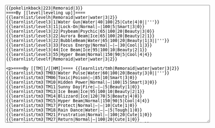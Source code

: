 </p><textarea readonly="" accesskey="," id="wpTextbox1" cols="80" rows="25" style="" class="mw-editfont-monospace" lang="en" dir="ltr" name="wpTextbox1">{{pokelinkback|223|Remoraid|3}}
====By [[level|leveling up]]====
{{learnlist/levelh|Remoraid|water|water|3|2}}
{{learnlist/level3|1|Water Gun|Water|40|100|25|Cute|4|0||'''}}
{{learnlist/level3|11|Lock-On|Normal|—|100|5|Smart|3|0}}
{{learnlist/level3|22|Psybeam|Psychic|65|100|20|Beauty|3|0}}
{{learnlist/level3|22|Aurora Beam|Ice|65|100|20|Beauty|2|1}}
{{learnlist/level3|22|BubbleBeam|Water|65|100|20|Beauty|1|3||'''}}
{{learnlist/level3|33|Focus Energy|Normal|—|—|30|Cool|1|3}}
{{learnlist/level3|44|Ice Beam|Ice|95|100|10|Beauty|2|1}}
{{learnlist/level3|55|Hyper Beam|Normal|150|90|5|Cool|4|4}}
{{learnlist/levelf|Remoraid|water|water|3|2}}

====By [[TM]]/[[HM]]====
{{learnlist/tmh|Remoraid|water|water|3|2}}
{{learnlist/tm3|TM03|Water Pulse|Water|60|100|20|Beauty|3|0||'''}}
{{learnlist/tm3|TM06|Toxic|Poison|—|85|10|Smart|3|0}}
{{learnlist/tm3|TM10|Hidden Power|Normal|—|100|15|Smart|3|0}}
{{learnlist/tm3|TM11|Sunny Day|Fire|—|—|5|Beauty|1|0}}
{{learnlist/tm3|TM13|Ice Beam|Ice|95|100|10|Beauty|2|1}}
{{learnlist/tm3|TM14|Blizzard|Ice|120|70|5|Beauty|4|0}}
{{learnlist/tm3|TM15|Hyper Beam|Normal|150|90|5|Cool|4|4}}
{{learnlist/tm3|TM17|Protect|Normal|—|—|10|Cute|1|0}}
{{learnlist/tm3|TM18|Rain Dance|Water|—|—|5|Tough|1|0}}
{{learnlist/tm3|TM21|Frustration|Normal|—|100|20|Cute|1|0}}
{{learnlist/tm3|TM27|Return|Normal|—|100|20|Cute|1|0}}
{{learnlist/tm3|TM29|Psychic|Psychic|90|100|10|Smart|1|3}}
{{learnlist/tm3|TM32|Double Team|Normal|—|—|15|Cool|2|0}}
{{learnlist/tm3|TM35|Flamethrower|Fire|95|100|15|Beauty|4|0}}
{{learnlist/tm3|TM38|Fire Blast|Fire|120|85|5|Beauty|4|0}}
{{learnlist/tm3|TM42|Facade|Normal|70|100|20|Cute|2|0}}
{{learnlist/tm3|TM43|Secret Power|Normal|70|100|20|Smart|1|0}}
{{learnlist/tm3|TM44|Rest|Psychic|—|—|10|Cute|2|0}}
{{learnlist/tm3|TM45|Attract|Normal|—|100|15|Cute|2|0}}
{{learnlist/tm3|TM46|Thief|Dark|40|100|10|Tough|1|0}}
{{learnlist/tm3|HM03|Surf|Water|95|100|15|Beauty|3|0||'''}}
{{learnlist/tm3|HM07|Waterfall|Water|80|100|15|Tough|2|0||'''}}
{{learnlist/tm3|HM08|Dive|Water|60|100|10|Beauty|2|0||'''}}
{{learnlist/tmf|Remoraid|water|water|3|2}}

====By {{pkmn|breeding}}====
{{learnlist/breedh|Remoraid|water|water|3|2}}
{{learnlist/breed3|{{MSP/3|086|Seel}}{{MSP/3|087|Dewgong}}{{MSP/3|223|Remoraid}}{{MSP/3|224|Octillery}}{{MSP/3|363|Spheal}}{{MSP/3|364|Sealeo}}&lt;br>{{MSP/3|365|Walrein}}|Aurora Beam|Ice|65|100|20|Beauty|2|1}}
{{learnlist/breed3|{{MSP/3|194|Wooper}}{{MSP/3|195|Quagsire}}{{MSP/3|283|Surskit}}|Haze|Ice|—|—|30|Beauty|3|0|}}
{{learnlist/breed3|{{MSP/3|224|Octillery}}|Octazooka|Water|65|85|10|Tough|2|1||'''}}
{{learnlist/breed3|{{MSP/3|222|Corsola}}|Rock Blast|Rock|25|80|10|Tough|2|0}}
{{learnlist/breed3|{{MSP/3|054|Psyduck}}{{MSP/3|055|Golduck}}{{MSP/3|158|Totodile}}{{MSP/3|159|Croconaw}}{{MSP/3|160|Feraligatr}}{{MSP/3|318|Carvanha}}&lt;br>{{MSP/3|319|Sharpedo}}{{MSP/3|367|Huntail}}|Screech|Normal|—|85|40|Smart|1|3}}
{{learnlist/breed3|{{MSP/3|118|Goldeen}}{{MSP/3|119|Seaking}}{{MSP/3|170|Chinchou}}{{MSP/3|171|Lanturn}}{{MSP/3|226|Mantine}}{{MSP/3|278|Wingull}}&lt;br>{{MSP/3|279|Pelipper}}|Supersonic|Normal|—|55|20|Smart|3|0}}
{{learnlist/breed3|{{MSP/3|147|Dratini}}{{MSP/3|148|Dragonair}}{{MSP/3|149|Dragonite}}{{MSP/3|170|Chinchou}}{{MSP/3|171|Lanturn}}|Thunder Wave|Electric|—|100|20|Cool|2|1}}
{{learnlist/breedf|Remoraid|water|water|3|2}}

====By [[Move Tutor|tutoring]]====
{{learnlist/tutorh|Remoraid|water|water|3|2}}
{{learnlist/tutor3|Defense Curl|Normal|—|—|40|Cute|2|0|||no|yes|no}}
{{learnlist/tutor3|Double-Edge|Normal|120|100|15|Tough|6|0|||yes|yes|yes}}
{{learnlist/tutor3|Endure|Normal|—|—|10|Tough|2|0|||no|yes|no}}
{{learnlist/tutor3|Mimic|Normal|—|—|10|Cute|1|0|||yes|yes|yes}}
{{learnlist/tutor3|Mud-Slap|Ground|20|100|10|Cute|2|1|||no|yes|no}}
{{learnlist/tutor3|Sleep Talk|Normal|—|—|10|Cute|3|0|||no|yes|no}}
{{learnlist/tutor3|Snore|Normal|40|100|15|Cute|4|0|||no|yes|no}}
{{learnlist/tutor3|Substitute|Normal|—|—|10|Smart|2|0|||yes|yes|yes}}
{{learnlist/tutor3|Swagger|Normal|—|90|15|Cute|2|0|||no|yes|yes}}
{{learnlist/tutor3|Swift|Normal|60|—|20|Cool|2|0|||no|yes|no}}
{{learnlist/tutor3|Thunder Wave|Electric|—|100|20|Cool|2|1|||yes|yes|yes}}
{{learnlist/tutorf|Remoraid|water|water|3|2}}

====Special moves====
{{Shadow moves|223|20|Shadow Rush|--|--|--|BubbleBeam|Water|Lock-On|Normal|Psybeam|Psychic|Aurora Beam|Ice|Colo|water|water}}

[[fr:Rémoraid/Génération 3]]
[[it:Remoraid/Mosse apprese in terza generazione]]
[[ja:テッポウオ/第六世代以前のおぼえるわざ]]
[[zh:铁炮鱼/第三世代招式表]]
